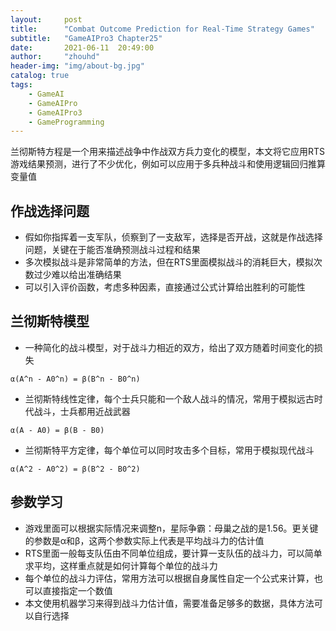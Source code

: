 ```yaml
---
layout:     post
title:      "Combat Outcome Prediction for Real-Time Strategy Games"
subtitle:   "GameAIPro3 Chapter25"
date:       2021-06-11  20:49:00
author:     "zhouhd"
header-img: "img/about-bg.jpg"
catalog: true
tags:
    - GameAI
    - GameAIPro
    - GameAIPro3
    - GameProgramming
---
```


兰彻斯特方程是一个用来描述战争中作战双方兵力变化的模型，本文将它应用RTS游戏结果预测，进行了不少优化，例如可以应用于多兵种战斗和使用逻辑回归推算变量值

## 作战选择问题
- 假如你指挥着一支军队，侦察到了一支敌军，选择是否开战，这就是作战选择问题，关键在于能否准确预测战斗过程和结果
- 多次模拟战斗是非常简单的方法，但在RTS里面模拟战斗的消耗巨大，模拟次数过少难以给出准确结果
- 可以引入评价函数，考虑多种因素，直接通过公式计算给出胜利的可能性

## 兰彻斯特模型
- 一种简化的战斗模型，对于战斗力相近的双方，给出了双方随着时间变化的损失
```
α(A^n - A0^n) = β(B^n - B0^n)
```
- 兰彻斯特线性定律，每个士兵只能和一个敌人战斗的情况，常用于模拟远古时代战斗，士兵都用近战武器
```
α(A - A0) = β(B - B0)
```
- 兰彻斯特平方定律，每个单位可以同时攻击多个目标，常用于模拟现代战斗
```
α(A^2 - A0^2) = β(B^2 - B0^2)
```

## 参数学习
- 游戏里面可以根据实际情况来调整n，星际争霸：母巢之战的是1.56。更关键的参数是α和β，这两个参数实际上代表是平均战斗力的估计值
- RTS里面一般每支队伍由不同单位组成，要计算一支队伍的战斗力，可以简单求平均，这样重点就是如何计算每个单位的战斗力
- 每个单位的战斗力评估，常用方法可以根据自身属性自定一个公式来计算，也可以直接指定一个数值
- 本文使用机器学习来得到战斗力估计值，需要准备足够多的数据，具体方法可以自行选择
